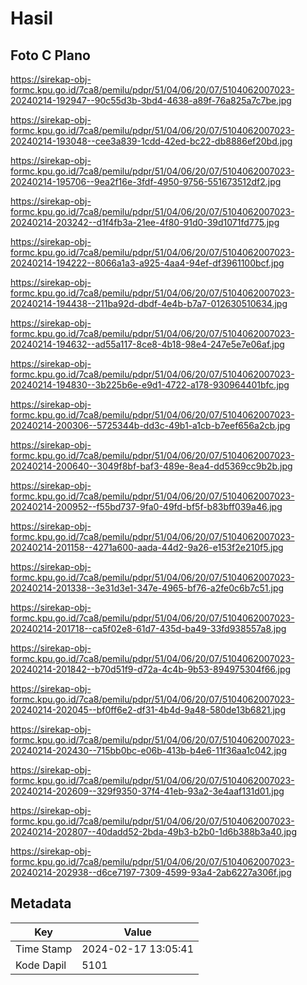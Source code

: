 # Hasil

## Foto C Plano

https://sirekap-obj-formc.kpu.go.id/7ca8/pemilu/pdpr/51/04/06/20/07/5104062007023-20240214-192947--90c55d3b-3bd4-4638-a89f-76a825a7c7be.jpg

https://sirekap-obj-formc.kpu.go.id/7ca8/pemilu/pdpr/51/04/06/20/07/5104062007023-20240214-193048--cee3a839-1cdd-42ed-bc22-db8886ef20bd.jpg

https://sirekap-obj-formc.kpu.go.id/7ca8/pemilu/pdpr/51/04/06/20/07/5104062007023-20240214-195706--9ea2f16e-3fdf-4950-9756-551673512df2.jpg

https://sirekap-obj-formc.kpu.go.id/7ca8/pemilu/pdpr/51/04/06/20/07/5104062007023-20240214-203242--d1f4fb3a-21ee-4f80-91d0-39d1071fd775.jpg

https://sirekap-obj-formc.kpu.go.id/7ca8/pemilu/pdpr/51/04/06/20/07/5104062007023-20240214-194222--8066a1a3-a925-4aa4-94ef-df3961100bcf.jpg

https://sirekap-obj-formc.kpu.go.id/7ca8/pemilu/pdpr/51/04/06/20/07/5104062007023-20240214-194438--211ba92d-dbdf-4e4b-b7a7-012630510634.jpg

https://sirekap-obj-formc.kpu.go.id/7ca8/pemilu/pdpr/51/04/06/20/07/5104062007023-20240214-194632--ad55a117-8ce8-4b18-98e4-247e5e7e06af.jpg

https://sirekap-obj-formc.kpu.go.id/7ca8/pemilu/pdpr/51/04/06/20/07/5104062007023-20240214-194830--3b225b6e-e9d1-4722-a178-930964401bfc.jpg

https://sirekap-obj-formc.kpu.go.id/7ca8/pemilu/pdpr/51/04/06/20/07/5104062007023-20240214-200306--5725344b-dd3c-49b1-a1cb-b7eef656a2cb.jpg

https://sirekap-obj-formc.kpu.go.id/7ca8/pemilu/pdpr/51/04/06/20/07/5104062007023-20240214-200640--3049f8bf-baf3-489e-8ea4-dd5369cc9b2b.jpg

https://sirekap-obj-formc.kpu.go.id/7ca8/pemilu/pdpr/51/04/06/20/07/5104062007023-20240214-200952--f55bd737-9fa0-49fd-bf5f-b83bff039a46.jpg

https://sirekap-obj-formc.kpu.go.id/7ca8/pemilu/pdpr/51/04/06/20/07/5104062007023-20240214-201158--4271a600-aada-44d2-9a26-e153f2e210f5.jpg

https://sirekap-obj-formc.kpu.go.id/7ca8/pemilu/pdpr/51/04/06/20/07/5104062007023-20240214-201338--3e31d3e1-347e-4965-bf76-a2fe0c6b7c51.jpg

https://sirekap-obj-formc.kpu.go.id/7ca8/pemilu/pdpr/51/04/06/20/07/5104062007023-20240214-201718--ca5f02e8-61d7-435d-ba49-33fd938557a8.jpg

https://sirekap-obj-formc.kpu.go.id/7ca8/pemilu/pdpr/51/04/06/20/07/5104062007023-20240214-201842--b70d51f9-d72a-4c4b-9b53-894975304f66.jpg

https://sirekap-obj-formc.kpu.go.id/7ca8/pemilu/pdpr/51/04/06/20/07/5104062007023-20240214-202045--bf0ff6e2-df31-4b4d-9a48-580de13b6821.jpg

https://sirekap-obj-formc.kpu.go.id/7ca8/pemilu/pdpr/51/04/06/20/07/5104062007023-20240214-202430--715bb0bc-e06b-413b-b4e6-11f36aa1c042.jpg

https://sirekap-obj-formc.kpu.go.id/7ca8/pemilu/pdpr/51/04/06/20/07/5104062007023-20240214-202609--329f9350-37f4-41eb-93a2-3e4aaf131d01.jpg

https://sirekap-obj-formc.kpu.go.id/7ca8/pemilu/pdpr/51/04/06/20/07/5104062007023-20240214-202807--40dadd52-2bda-49b3-b2b0-1d6b388b3a40.jpg

https://sirekap-obj-formc.kpu.go.id/7ca8/pemilu/pdpr/51/04/06/20/07/5104062007023-20240214-202938--d6ce7197-7309-4599-93a4-2ab6227a306f.jpg


## Metadata

| Key        | Value               |
| ---------- | ------------------- |
| Time Stamp | 2024-02-17 13:05:41 |
| Kode Dapil | 5101                |



